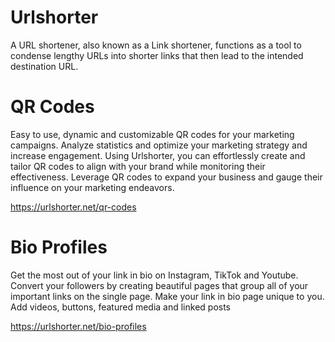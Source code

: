 # Urlshorter
A URL shortener, also known as a Link shortener, functions as a tool to condense lengthy URLs into shorter links that then lead to the intended destination URL. 

# QR Codes
Easy to use, dynamic and customizable QR codes for your marketing campaigns. Analyze statistics and optimize your marketing strategy and increase engagement. Using Urlshorter, you can effortlessly create and tailor QR codes to align with your brand while monitoring their effectiveness. Leverage QR codes to expand your business and gauge their influence on your marketing endeavors.

https://urlshorter.net/qr-codes

# Bio Profiles

Get the most out of your link in bio on Instagram, TikTok and Youtube. Convert your followers by creating beautiful pages that group all of your important links on the single page. Make your link in bio page unique to you. Add videos, buttons, featured media and linked posts

https://urlshorter.net/bio-profiles
